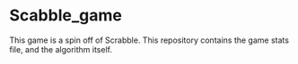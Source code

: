 # Scabble_game

This game is a spin off of Scrabble. This repository contains the game stats file, and the algorithm itself.
